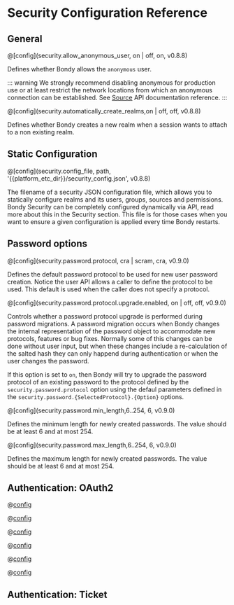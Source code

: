 # Security Configuration Reference

## General

@[config](security.allow_anonymous_user, on | off, on, v0.8.8)

Defines whether Bondy allows the `anonymous` user.

::: warning
We strongly recommend disabling anonymous for production use or at least restrict the network locations from which an anonymous connection can be established. See [Source](/reference/wamp_api/source) API documentation reference.
:::

@[config](security.automatically_create_realms,on | off, off, v0.8.8)

Defines whether Bondy creates a new realm when a session wants to attach to a non existing realm.

## Static Configuration

@[config](security.config_file, path, '&#123;&#123;platform_etc_dir&#125;&#125;/security_config.json', v0.8.8)

The filename of a security JSON configuration file, which allows you to statically configure realms and its users, groups, sources and permissions. Bondy Security can be completely configured dynamically via API, read more about this in the Security section. This file is for those cases when you want to ensure a given configuration is applied every time Bondy restarts.

## Password options


@[config](security.password.protocol, cra | scram, cra, v0.9.0)

Defines the default password protocol to be used for new user password
creation. Notice the user API allows a caller to define the protocol to be
used. This default is used when the caller does not specify a protocol.



@[config](security.password.protocol.upgrade.enabled, on | off, off, v0.9.0)

Controls whether a password protocol upgrade is performed during
password migrations. A password migration occurs when Bondy changes the
internal representation of the password object to accommodate new protocols,
features or bug fixes. Normally some of this changes can be done without
user input, but when these changes include a re-calculation of the salted
hash they can only happend during authentication or when the user changes
the password.

If this option is set to `on`, then Bondy will try to upgrade the password
protocol of an existing password to the protocol defined by the
`security.password.protocol` option using the defaul parameters defined in
the `security.password.{SelectedProtocol}.{Option}` options.


@[config](security.password.min_length,6..254, 6, v0.9.0)

Defines the minimum length for newly created passwords. The value
should be at least 6 and at most 254.


@[config](security.password.max_length,6..254, 6, v0.9.0)

Defines the maximum length for newly created passwords. The value should be at least 6 and at most 254.

## Authentication: OAuth2

@[config](oauth2.client_credentials_grant.duration)

@[config](oauth2.code_grant.duration)

@[config](oauth2.config_file)

@[config](oauth2.password_grant.duration)

@[config](oauth2.refresh_token.duration)

@[config](oauth2.refresh_token.length)



## Authentication: Ticket






